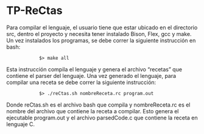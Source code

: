 # TP-ReCtas

Para compilar el lenguaje, el usuario tiene que estar ubicado en el directorio src, dentro el proyecto y necesita tener instalado Bison, Flex, gcc y make. Un vez instalados los programas, se debe correr la siguiente instrucción en bash: 

				$> make all
		
Esta instrucción compila el lenguaje y genera el archivo “recetas” que contiene el parser del lenguaje. Una vez generado el lenguaje, para compilar una receta se debe correr la siguiente instrucción: 
  		
				$> ./reCtas.sh nombreReceta.rc program.out

Donde reCtas.sh es el archivo bash que compila y nombreReceta.rc es el nombre del archivo que contiene la receta a compilar. Esto genera el ejecutable program.out y el archivo parsedCode.c que contiene la receta en lenguaje C.
